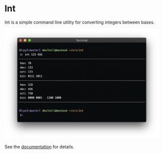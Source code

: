 
# Int

Int is a simple command line utility for converting integers between bases.

![Terminal screenshot.](int.png)

See the [documentation] for details.

[documentation]: https://darrenmulholland.com/dev/int.html
